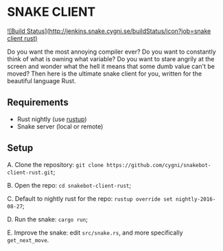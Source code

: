 # SNAKE CLIENT

[![Build Status](http://jenkins.snake.cygni.se/buildStatus/icon?job=snake client rust)](http://jenkins.snake.cygni.se/job/snake%20client%20rust/)

Do you want the most annoying compiler ever?
Do you want to constantly think of what is owning what variable?
Do you want to stare angrily at the screen and wonder what the hell it means that some dumb value can't be moved?
Then here is the ultimate snake client for you, written for the beautiful language Rust.

## Requirements

* Rust nightly (use [rustup](https://github.com/rust-lang-nursery/rustup.rs))
* Snake server (local or remote)

## Setup

A. Clone the repository: `git clone https://github.com/cygni/snakebot-client-rust.git`;

B. Open the repo: `cd snakebot-client-rust`;

C. Default to nightly rust for the repo: `rustup override set nightly-2016-08-27`;

D. Run the snake: `cargo run`;

E. Improve the snake: edit `src/snake.rs`, and more specifically `get_next_move`.
